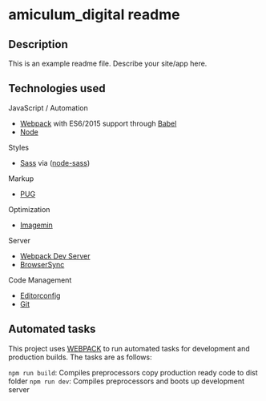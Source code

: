 # amiculum_digital readme


## Description

This is an example readme file.
Describe your site/app here.

## Technologies used

JavaScript / Automation
- [Webpack](https://webpack.js.org/) with ES6/2015 support through [Babel](https://babeljs.io/)
- [Node](https://nodejs.org/)

Styles
- [Sass](http://sass-lang.com/) via ([node-sass](https://github.com/sass/node-sass))

Markup
- [PUG](https://pugjs.org/)

Optimization
- [Imagemin](https://github.com/imagemin/imagemin)

Server
- [Webpack Dev Server](https://webpack.js.org/configuration/dev-server/)
- [BrowserSync](http://www.browsersync.io/)

Code Management
- [Editorconfig](http://editorconfig.org/)
- [Git](https://git-scm.com/)


## Automated tasks

This project uses [WEBPACK](https://webpack.js.org/) to run automated tasks for development and production builds.
The tasks are as follows:

`npm run build`: Compiles preprocessors copy production ready code to dist folder
`npm run dev`: Compiles preprocessors and boots up development server
